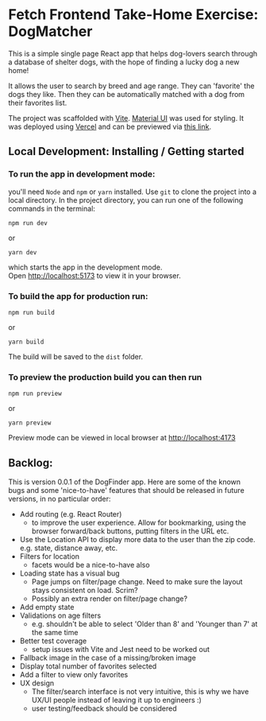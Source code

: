 # Fetch Frontend Take-Home Exercise: DogMatcher

This is a simple single page React app that helps dog-lovers search through a database of shelter dogs, with the hope of finding a lucky dog a new home!

It allows the user to search by breed and age range. They can 'favorite' the dogs they like. Then they can be automatically matched with a dog from their favorites list.

The project was scaffolded with [Vite](https://vitejs.dev/). [Material UI](https://mui.com/) was used for styling. It was deployed using [Vercel](https://vitejs.dev/) and can be previewed via [this link](https://fetch-frontend-take-home.vercel.app/).

## Local Development: Installing / Getting started

### To run the app in development mode:

you'll need `Node` and `npm` or `yarn` installed. Use `git` to clone the project into a local directory. In the project directory, you can run one of the following commands in the terminal:

```
npm run dev
```

or

```
yarn dev
```

which starts the app in the development mode.\
Open [http://localhost:5173](http://localhost:5173) to view it in your browser.

### To build the app for production run:

```
npm run build
```

or

```
yarn build
```

The build will be saved to the `dist` folder.

### To preview the production build you can then run

```
npm run preview
```

or

```
yarn preview
```

Preview mode can be viewed in local browser at [http://localhost:4173](http://localhost:4173)

## Backlog:

This is version 0.0.1 of the DogFinder app. Here are some of the known bugs and some 'nice-to-have' features that should be released in future versions, in no particular order:

- Add routing (e.g. React Router)
  - to improve the user experience. Allow for bookmarking, using the browser forward/back buttons, putting filters in the URL etc.
- Use the Location API to display more data to the user than the zip code. e.g. state, distance away, etc.
- Filters for location
  - facets would be a nice-to-have also
- Loading state has a visual bug
  - Page jumps on filter/page change. Need to make sure the layout stays consistent on load. Scrim?
  - Possibly an extra render on filter/page change?
- Add empty state
- Validations on age filters
  - e.g. shouldn't be able to select 'Older than 8' and 'Younger than 7' at the same time
- Better test coverage
  - setup issues with Vite and Jest need to be worked out
- Fallback image in the case of a missing/broken image
- Display total number of favorites selected
- Add a filter to view only favorites
- UX design
  - The filter/search interface is not very intuitive, this is why we have UX/UI people instead of leaving it up to engineers :)
  - user testing/feedback should be considered
